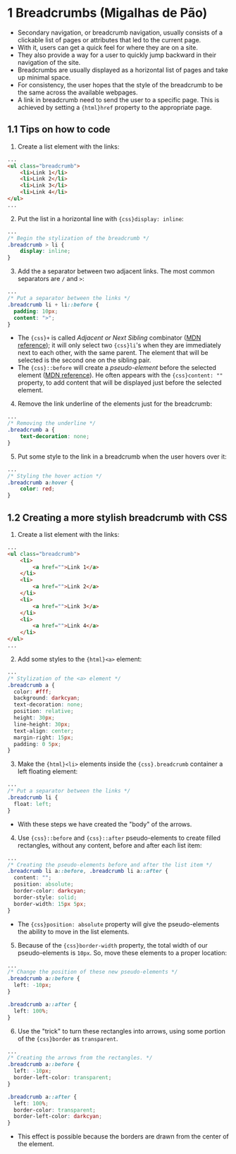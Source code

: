 # 1 Breadcrumbs (Migalhas de Pão)

- Secondary navigation, or breadcrumb navigation, usually consists of a clickable list of pages or attributes that led to the current page.
- With it, users can get a quick feel for where they are on a site.
- They also provide a way for a user to quickly jump backward in their navigation of the site.
- Breadcrumbs are usually displayed as a horizontal list of pages and take up minimal space.
- For consistency, the user hopes that the style of the breadcrumb to be the same across the available webpages.
- A link in breadcrumb need to send the user to a specific page. This is achieved by setting a `{html}href` property to the appropriate page.

## 1.1 Tips on how to code

1. Create a list element with the links:
```html info=3-6
...
<ul class="breadcrumb">
	<li>Link 1</li>
	<li>Link 2</li>
	<li>Link 3</li>
	<li>Link 4</li>
</ul>
...
```
2. Put the list in a horizontal line with `{css}display: inline`:
```css
...
/* Begin the stylization of the breadcrumb */
.breadcrumb > li {
	display: inline;
}
```
3. Add the a separator between two adjacent links. The most common separators are `/` and `>`:
```css
...
/* Put a separator between the links */
.breadcrumb li + li::before {
  padding: 10px;
  content: ">";
}
```
- The `{css}+` is called *Adjacent or Next Sibling* combinator ([MDN reference](https://developer.mozilla.org/en-US/docs/Web/CSS/Next-sibling_combinator)); it will only select two `{css}li`'s when they are immediately next to each other, with the same parent. The element that will be selected is the second one on the sibling pair.
- The `{css}::before` will create a *pseudo-element* before the selected element ([MDN reference](https://developer.mozilla.org/en-US/docs/Web/CSS/::before)). He often appears with the `{css}content: ""` property, to add content that will be displayed just before the selected element.
4. Remove the link underline of the elements just for the breadcrumb:
```css
...
/* Removing the underline */
.breadcrumb a {
	text-decoration: none;
}
```
5. Put some style to the link in a breadcrumb when the user hovers over it:
```css
...
/* Styling the hover action */
.breadcrumb a:hover {
	color: red;
}
```

## 1.2 Creating a more stylish breadcrumb with CSS

1. Create a list element with the links:
```html info=3-14
...
<ul class="breadcrumb">
	<li>
		<a href="">Link 1</a>
	</li>
	<li>
		<a href="">Link 2</a>
	</li>
	<li>
		<a href="">Link 3</a>
	</li>
	<li>
		<a href="">Link 4</a>
	</li>
</ul>
...
```
2. Add some styles to the `{html}<a>` element:
```css
...
/* Stylization of the <a> element */
.breadcrumb a {  
  color: #fff;  
  background: darkcyan;  
  text-decoration: none;  
  position: relative;  
  height: 30px;  
  line-height: 30px;  
  text-align: center;  
  margin-right: 15px;  
  padding: 0 5px;
}
```
3. Make the `{html}<li>` elements inside the `{css}.breadcrumb` container a left floating element:
```css
...
/* Put a separator between the links */
.breadcrumb li {  
  float: left;  
}
```
- With these steps we have created the "body" of the arrows.
4. Use `{css}::before` and `{css}::after` pseudo-elements to create filled rectangles, without any content, before and after each list item:
```css info=3,4,6-8 attention=5
...
/* Creating the pseudo-elements before and after the list item */
.breadcrumb li a::before, .breadcrumb li a::after {  
  content: "";  
  position: absolute;  
  border-color: darkcyan;  
  border-style: solid;  
  border-width: 15px 5px;  
}
```
- The `{css}position: absolute` property will give the pseudo-elements the ability to move in the list elements.
5. Because of the `{css}border-width` property, the total width of our pseudo-elements is `10px`. So, move these elements to a proper location:
```css
...
/* Change the position of these new pseudo-elements */
.breadcrumb a::before {
  left: -10px;
}

.breadcrumb a::after {
  left: 100%;
}
```
6. Use the "trick" to turn these rectangles into arrows, using some portion of the `{css}border` as `transparent`.
```css info=5,10-11
...
/* Creating the arrows from the rectangles. */
.breadcrumb a::before {
  left: -10px;
  border-left-color: transparent;
}

.breadcrumb a::after {  
  left: 100%;  
  border-color: transparent;  
  border-left-color: darkcyan;  
}
```
- This effect is possible because the borders are drawn from the center of the element.

